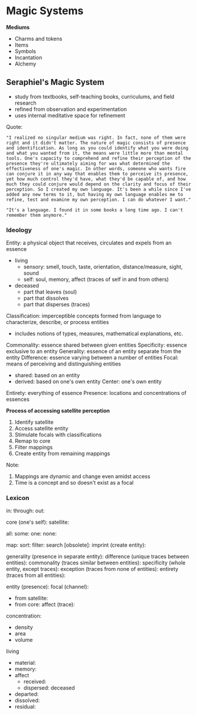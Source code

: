 # Magic Systems

**Mediums**
- Charms and tokens
- Items
- Symbols
- Incantation
- Alchemy

## Seraphiel's Magic System
- study from textbooks, self-teaching books, curriculums, and field research
- refined from observation and experimentation
- uses internal meditative space for refinement

Quote:

	"I realized no singular medium was right. In fact, none of them were right and it didn't matter. The nature of magic consists of presence and identification. As long as you could identify what you were doing and what you wanted from it, the means were little more than mental tools. One's capacity to comprehend and refine their perception of the presence they're ultimately aiming for was what determined the effectiveness of one's magic. In other words, someone who wants fire can conjure it in any way that enables them to perceive its presence, yet how much control they'd have, what they'd be capable of, and how much they could conjure would depend on the clarity and focus of their perception. So I created my own language. It's been a while since I've added any new terms to it, but having my own language enables me to refine, test and examine my own perception. I can do whatever I want."

	"It's a language. I found it in some books a long time ago. I can't remember them anymore."

### Ideology
Entity: a physical object that receives, circulates and expels from an essence
- living
  - sensory: smell, touch, taste, orientation, distance/measure, sight, sound
  - self: soul, memory, affect (traces of self in and from others)
- deceased
  - part that leaves (soul)
  - part that dissolves
  - part that disperses (traces)

Classification: imperceptible concepts formed from language to characterize, describe, or process entities
- includes notions of types, measures, mathematical explanations, etc.

Commonality: essence shared between given entities
Specificity: essence exclusive to an entity
Generality: essence of an entity separate from the entity
Difference: essence varying between a number of entities
Focal: means of perceiving and distinguishing entities
- shared: based on an entity
- derived: based on one's own entity
Center: one's own entity

Entirety: everything of essence
Presence: locations and concentrations of essences

**Process of accessing satellite perception**
1. Identify satellite
2. Access satellite entity
3. Stimulate focals with classifications
4. Remap to core
5. Filter mappings
6. Create entity from remaining mappings

Note:
1. Mappings are dynamic and change even amidst access
2. Time is a concept and so doesn't exist as a focal

### Lexicon
in:
through:
out:

core (one's self):
satellite:

all:
some:
one:
none:

map:
sort:
filter:
search [obsolete]:
imprint (create entity):

generality (presence in separate entity):
difference (unique traces between entities):
commonality (traces similar between entities):
specificity (whole entity, except traces):
exception (traces from none of entities):
entirety (traces from all entities):

entity (presence):
focal (channel):
- from satellite:
- from core:
affect (trace):

concentration:
- density
- area
- volume

living
- material:
- memory:
- affect
  - received:
  - dispersed:
deceased
- departed:
- dissolved:
- residual:
